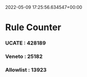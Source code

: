 2022-05-09 17:25:56.634547+00:00
# Rule Counter 
 ### UCATE : 428189

 ### Veneto : 25182

 ### Allowlist : 13923